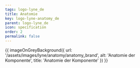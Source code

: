 ```yaml
---
tags: logo-lyne_de
title: Anatomie
key: logo-lyne-anatomy_de
parent: logo-lyne_de
icon: specification
order: 2
permalink: false
---
```


{{ imageOnGreyBackground({
  url: '/assets/images/lyne/anatomy/anatomy_brand',
  alt: 'Anatomie der Komponente',
  title: 'Anatomie der Komponente'
}) }}
